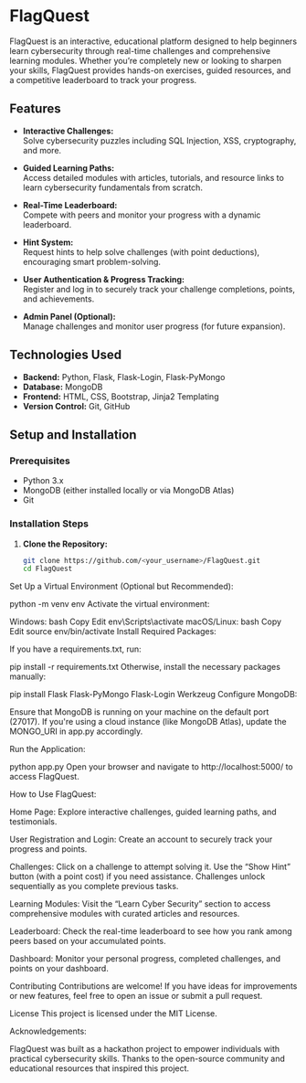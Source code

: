 # FlagQuest

FlagQuest is an interactive, educational platform designed to help beginners learn cybersecurity through real-time challenges and comprehensive learning modules. Whether you’re completely new or looking to sharpen your skills, FlagQuest provides hands-on exercises, guided resources, and a competitive leaderboard to track your progress.

## Features

- **Interactive Challenges:**  
  Solve cybersecurity puzzles including SQL Injection, XSS, cryptography, and more.
  
- **Guided Learning Paths:**  
  Access detailed modules with articles, tutorials, and resource links to learn cybersecurity fundamentals from scratch.
  
- **Real-Time Leaderboard:**  
  Compete with peers and monitor your progress with a dynamic leaderboard.
  
- **Hint System:**  
  Request hints to help solve challenges (with point deductions), encouraging smart problem-solving.
  
- **User Authentication & Progress Tracking:**  
  Register and log in to securely track your challenge completions, points, and achievements.
  
- **Admin Panel (Optional):**  
  Manage challenges and monitor user progress (for future expansion).

## Technologies Used

- **Backend:** Python, Flask, Flask-Login, Flask-PyMongo
- **Database:** MongoDB
- **Frontend:** HTML, CSS, Bootstrap, Jinja2 Templating
- **Version Control:** Git, GitHub

## Setup and Installation

### Prerequisites

- Python 3.x
- MongoDB (either installed locally or via MongoDB Atlas)
- Git

### Installation Steps

1. **Clone the Repository:**

   ```bash
   git clone https://github.com/<your_username>/FlagQuest.git
   cd FlagQuest


Set Up a Virtual Environment (Optional but Recommended):

python -m venv env
Activate the virtual environment:

Windows:
bash
Copy
Edit
env\Scripts\activate
macOS/Linux:
bash
Copy
Edit
source env/bin/activate
Install Required Packages:

If you have a requirements.txt, run:

pip install -r requirements.txt
Otherwise, install the necessary packages manually:


pip install Flask Flask-PyMongo Flask-Login Werkzeug
Configure MongoDB:

Ensure that MongoDB is running on your machine on the default port (27017). If you're using a cloud instance (like MongoDB Atlas), update the MONGO_URI in app.py accordingly.

Run the Application:

python app.py
Open your browser and navigate to http://localhost:5000/ to access FlagQuest.

How to Use FlagQuest:

Home Page:
Explore interactive challenges, guided learning paths, and testimonials.

User Registration and Login:
Create an account to securely track your progress and points.

Challenges:
Click on a challenge to attempt solving it. Use the “Show Hint” button (with a point cost) if you need assistance. Challenges unlock sequentially as you complete previous tasks.

Learning Modules:
Visit the “Learn Cyber Security” section to access comprehensive modules with curated articles and resources.

Leaderboard:
Check the real-time leaderboard to see how you rank among peers based on your accumulated points.

Dashboard:
Monitor your personal progress, completed challenges, and points on your dashboard.

Contributing
Contributions are welcome! If you have ideas for improvements or new features, feel free to open an issue or submit a pull request.

License
This project is licensed under the MIT License.

Acknowledgements:

FlagQuest was built as a hackathon project to empower individuals with practical cybersecurity skills.
Thanks to the open-source community and educational resources that inspired this project.